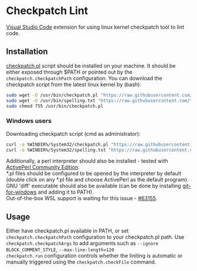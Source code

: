 # Checkpatch Lint

[Visual Studio Code](https://github.com/Microsoft/vscode) extension for using linux kernel checkpatch tool to lint code.

## Installation

[checkpatch.pl](https://github.com/torvalds/linux/blob/master/scripts/checkpatch.pl) script should be installed on your machine. It should be either exposed through $PATH or
pointed out by the `checkpatch.checkpatchPath` configuration.
You can download the checkpatch script from the latest linux kernel by (bash):
  ```bash
sudo wget -O /usr/bin/checkpatch.pl "https://raw.githubusercontent.com/torvalds/linux/master/scripts/checkpatch.pl"
sudo wget -O /usr/bin/spelling.txt "https://raw.githubusercontent.com/torvalds/linux/master/scripts/spelling.txt"
sudo chmod 755 /usr/bin/checkpatch.pl
  ```

### Windows users

Downloading checkpatch script (cmd as administrator):
  ```bash
curl -o %WINDIR%/System32/checkpatch.pl "https://raw.githubusercontent.com/torvalds/linux/master/scripts/checkpatch.pl"
curl -o %WINDIR%/System32/spelling.txt "https://raw.githubusercontent.com/torvalds/linux/master/scripts/spelling.txt"
  ```
Additionally, a perl interpreter should also be installed - tested with [ActivePerl Community Edition](https://www.activestate.com/products/activeperl/downloads/).  
*.pl files should be configured to be opened by the interpreter by default (double click on any *.pl file and choose ActivePerl as the default program).
GNU 'diff' executable should also be available (can be done by installing [git-for-windows](https://git-scm.com/download/win) and adding it to PATH).  
Out-of-the-box WSL support is waiting for this issue - [#63155](https://github.com/Microsoft/vscode/issues/63155).

## Usage

Either have checkpatch.pl available in PATH, or set `checkpatch.checkpatchPath` configuration to your checkpatch.pl path.
Use `checkpatch.checkpatchArgs` to add arguments such as `--ignore BLOCK_COMMENT_STYLE`, `--max-line-length=120`  
`checkpatch.run` configuration controls whether the liniting is automatic or manually triggered using the `checkpatch.checkFile` command.
